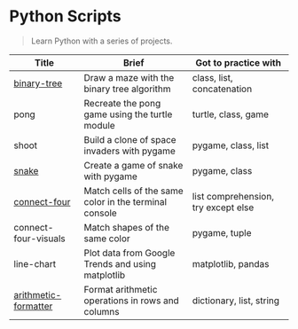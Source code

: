 # Python Scripts

> Learn Python with a series of projects.

| Title                                                                          | Brief                                                 | Got to practice with                |
| ------------------------------------------------------------------------------ | ----------------------------------------------------- | ----------------------------------- |
| [binary-tree](https://repl.it/@borntofrappe/binarytree)                        | Draw a maze with the binary tree algorithm            | class, list, concatenation          |
| pong                                                                           | Recreate the pong game using the turtle module        | turtle, class, game                 |
| shoot                                                                          | Build a clone of space invaders with pygame           | pygame, class, list                 |
| [snake](https://repl.it/@borntofrappe/snake)                                   | Create a game of snake with pygame                    | pygame, class                       |
| [connect-four](https://repl.it/@borntofrappe/connect-four)                     | Match cells of the same color in the terminal console | list comprehension, try except else |
| connect-four-visuals                                                           | Match shapes of the same color                        | pygame, tuple                       |
| line-chart                                                                     | Plot data from Google Trends and using matplotlib     | matplotlib, pandas                  |
| [arithmetic-formatter](https://repl.it/@borntofrappe/fcc-arithmetic-formatter) | Format arithmetic operations in rows and columns      | dictionary, list, string            |

